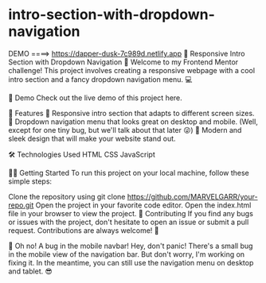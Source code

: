 # intro-section-with-dropdown-navigation
DEMO ====> https://dapper-dusk-7c989d.netlify.app
🌟 Responsive Intro Section with Dropdown Navigation 🌟
Welcome to my Frontend Mentor challenge! This project involves creating a responsive webpage with a cool intro section and a fancy dropdown navigation menu. 💻

🎉 Demo
Check out the live demo of this project here.

🚀 Features
📱 Responsive intro section that adapts to different screen sizes.
🤖 Dropdown navigation menu that looks great on desktop and mobile. (Well, except for one tiny bug, but we'll talk about that later 😜)
💅 Modern and sleek design that will make your website stand out.

🛠️ Technologies Used
  HTML
  CSS
  JavaScript

🏃‍♀️ Getting Started
  To run this project on your local machine, follow these simple steps:

Clone the repository using git clone https://github.com/MARVELGARR/your-repo.git
Open the project in your favorite code editor.
Open the index.html file in your browser to view the project.
🤝 Contributing
If you find any bugs or issues with the project, don't hesitate to open an issue or submit a pull request. Contributions are always welcome! 🙌



🐛 Oh no! A bug in the mobile navbar!
Hey, don't panic! There's a small bug in the mobile view of the navigation bar. But don't worry, I'm working on fixing it. In the meantime, you can still use the navigation menu on desktop and tablet. 😎
